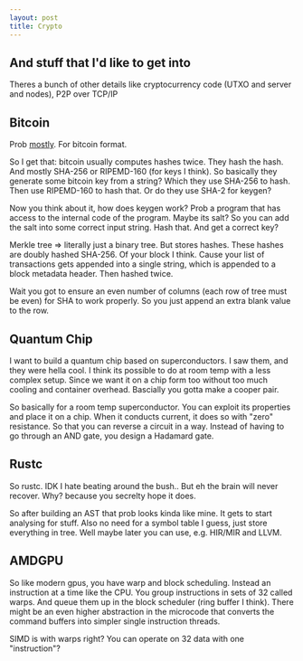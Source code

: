 ```yaml
---
layout: post
title: Crypto
---
```


## And stuff that I'd like to get into

Theres a bunch of other details like cryptocurrency code (UTXO and server and nodes), P2P over TCP/IP

## Bitcoin

Prob [mostly](https://encrypted-tbn0.gstatic.com/images?q=tbn:ANd9GcSeZLPVKEQH2vLJKNKOZtrJ37iY6n4TTNyyAk7j4hz_wg&s). For bitcoin format.

So I get that: bitcoin usually computes hashes twice. They hash the hash. And mostly SHA-256 or RIPEMD-160 (for keys I think). So basically they generate some bitcoin key from a string? Which they use SHA-256 to hash. Then use RIPEMD-160 to hash that. Or do they use SHA-2 for keygen?

Now you think about it, how does keygen work? Prob a program that has access to the internal code of the program. Maybe its salt? So you can add the salt into some correct input string. Hash that. And get a correct key?

Merkle tree => literally just a binary tree. But stores hashes. These hashes are doubly hashed SHA-256. Of your block I think. Cause your list of transactions gets appended into a single string, which is appended to a block metadata header. Then hashed twice.

Wait you got to ensure an even number of columns (each row of tree must be even) for SHA to work properly. So you just append an extra blank value to the row.

## Quantum Chip

I want to build a quantum chip based on superconductors. I saw them, and they were hella cool. I think its possible to do at room temp with a less complex setup. Since we want it on a chip form too without too much cooling and container overhead. Bascially you gotta make a cooper pair.

So basically for a room temp superconductor. You can exploit its properties and place it on a chip. When it conducts current, it does so with "zero" resistance. So that you can reverse a circuit in a way. Instead of having to go through an AND gate, you design a Hadamard gate.

## Rustc

So rustc. IDK I hate beating around the bush.. But eh the brain will never recover. Why? because you secrelty hope it does.

So after building an AST that prob looks kinda like mine. It gets to start analysing for stuff. Also no need for a symbol table I guess, just store everything in tree. Well maybe later you can use, e.g. HIR/MIR and LLVM.

## AMDGPU

So like modern gpus, you have warp and block scheduling. Instead an instruction at a time like the CPU. You group instructions in sets of 32 called warps. And queue them up in the block scheduler (ring buffer I think). There might be an even higher abstraction in the microcode that converts the command buffers into simpler single instruction threads.

SIMD is with warps right? You can operate on 32 data with one "instruction"?
